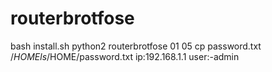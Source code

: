 # routerbrotfose
bash install.sh
python2 routerbrotfose
01
05
cp password.txt /$HOME
ls
/$HOME/password.txt
ip:192.168.1.1
user:-admin

